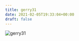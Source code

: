 ```yaml
---
title: gerry31
date: 2021-02-05T19:33:04+00:00
draft: false
---
```


![gerry31](/images/2007.jpeg)


